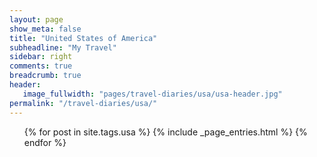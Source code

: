 ```yaml
---
layout: page
show_meta: false
title: "United States of America"
subheadline: "My Travel"
sidebar: right
comments: true
breadcrumb: true
header:
   image_fullwidth: "pages/travel-diaries/usa/usa-header.jpg"
permalink: "/travel-diaries/usa/"
---
```

<ul>
    {% for post in site.tags.usa %}
        {% include _page_entries.html %}
    {% endfor %}
</ul>